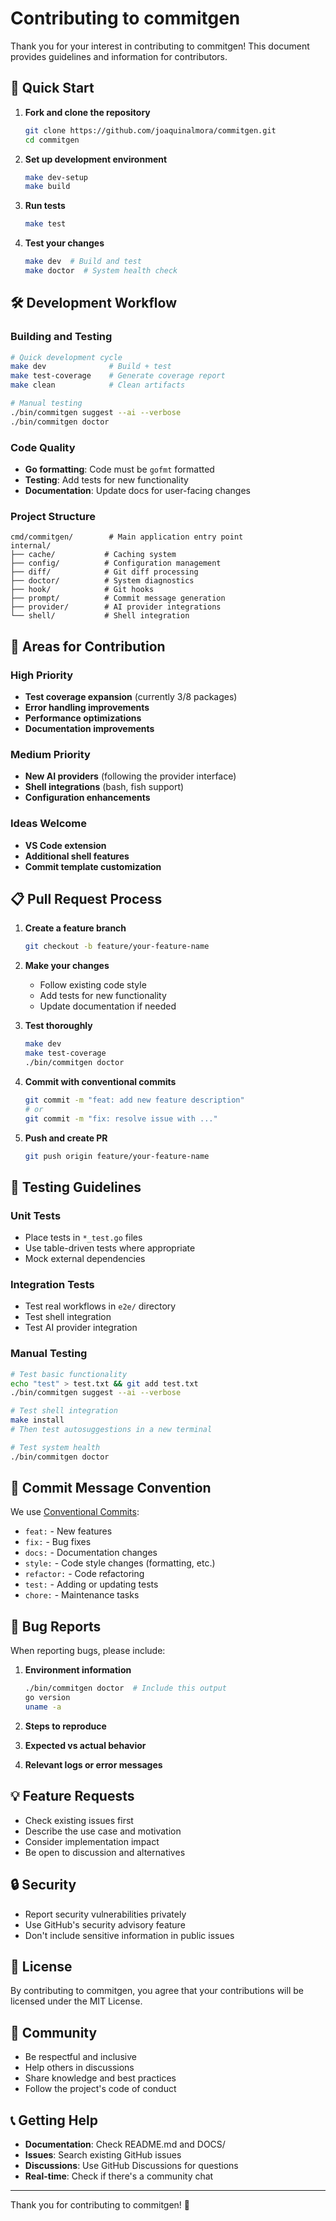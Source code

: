 # Contributing to commitgen

Thank you for your interest in contributing to commitgen! This document provides guidelines and information for contributors.

## 🚀 Quick Start

1. **Fork and clone the repository**
   ```bash
   git clone https://github.com/joaquinalmora/commitgen.git
   cd commitgen
   ```

2. **Set up development environment**
   ```bash
   make dev-setup
   make build
   ```

3. **Run tests**
   ```bash
   make test
   ```

4. **Test your changes**
   ```bash
   make dev  # Build and test
   make doctor  # System health check
   ```

## 🛠️ Development Workflow

### Building and Testing

```bash
# Quick development cycle
make dev              # Build + test
make test-coverage    # Generate coverage report
make clean            # Clean artifacts

# Manual testing
./bin/commitgen suggest --ai --verbose
./bin/commitgen doctor
```

### Code Quality

- **Go formatting**: Code must be `gofmt` formatted
- **Testing**: Add tests for new functionality
- **Documentation**: Update docs for user-facing changes

### Project Structure

```
cmd/commitgen/        # Main application entry point
internal/
├── cache/           # Caching system
├── config/          # Configuration management
├── diff/            # Git diff processing
├── doctor/          # System diagnostics
├── hook/            # Git hooks
├── prompt/          # Commit message generation
├── provider/        # AI provider integrations
└── shell/           # Shell integration
```

## 🎯 Areas for Contribution

### High Priority
- **Test coverage expansion** (currently 3/8 packages)
- **Error handling improvements**
- **Performance optimizations**
- **Documentation improvements**

### Medium Priority
- **New AI providers** (following the provider interface)
- **Shell integrations** (bash, fish support)
- **Configuration enhancements**

### Ideas Welcome
- **VS Code extension**
- **Additional shell features**
- **Commit template customization**

## 📋 Pull Request Process

1. **Create a feature branch**
   ```bash
   git checkout -b feature/your-feature-name
   ```

2. **Make your changes**
   - Follow existing code style
   - Add tests for new functionality
   - Update documentation if needed

3. **Test thoroughly**
   ```bash
   make dev
   make test-coverage
   ./bin/commitgen doctor
   ```

4. **Commit with conventional commits**
   ```bash
   git commit -m "feat: add new feature description"
   # or
   git commit -m "fix: resolve issue with ..."
   ```

5. **Push and create PR**
   ```bash
   git push origin feature/your-feature-name
   ```

## 🧪 Testing Guidelines

### Unit Tests
- Place tests in `*_test.go` files
- Use table-driven tests where appropriate
- Mock external dependencies

### Integration Tests
- Test real workflows in `e2e/` directory
- Test shell integration
- Test AI provider integration

### Manual Testing
```bash
# Test basic functionality
echo "test" > test.txt && git add test.txt
./bin/commitgen suggest --ai --verbose

# Test shell integration
make install
# Then test autosuggestions in a new terminal

# Test system health
./bin/commitgen doctor
```

## 📝 Commit Message Convention

We use [Conventional Commits](https://www.conventionalcommits.org/):

- `feat:` - New features
- `fix:` - Bug fixes
- `docs:` - Documentation changes
- `style:` - Code style changes (formatting, etc.)
- `refactor:` - Code refactoring
- `test:` - Adding or updating tests
- `chore:` - Maintenance tasks

## 🐛 Bug Reports

When reporting bugs, please include:

1. **Environment information**
   ```bash
   ./bin/commitgen doctor  # Include this output
   go version
   uname -a
   ```

2. **Steps to reproduce**
3. **Expected vs actual behavior**
4. **Relevant logs or error messages**

## 💡 Feature Requests

- Check existing issues first
- Describe the use case and motivation
- Consider implementation impact
- Be open to discussion and alternatives

## 🔒 Security

- Report security vulnerabilities privately
- Use GitHub's security advisory feature
- Don't include sensitive information in public issues

## 📄 License

By contributing to commitgen, you agree that your contributions will be licensed under the MIT License.

## 🤝 Community

- Be respectful and inclusive
- Help others in discussions
- Share knowledge and best practices
- Follow the project's code of conduct

## 📞 Getting Help

- **Documentation**: Check README.md and DOCS/
- **Issues**: Search existing GitHub issues
- **Discussions**: Use GitHub Discussions for questions
- **Real-time**: Check if there's a community chat

---

Thank you for contributing to commitgen! 🎉
